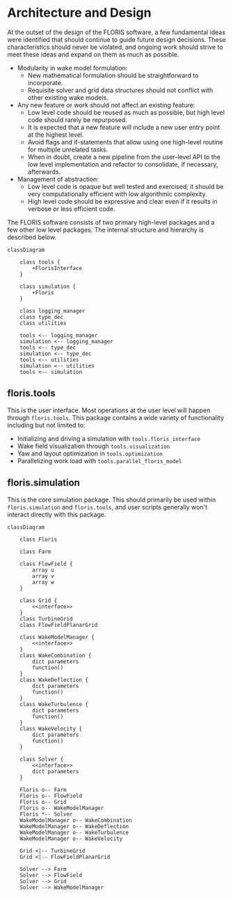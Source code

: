 
# Architecture and Design

At the outset of the design of the FLORIS software, a few fundamental ideas were identified
that should continue to guide future design decisions. These characteristics should never
be violated, and ongoing work should strive to meet these ideas and expand on them as much
as possible.

- Modularity in wake model formulation:
    - New mathematical formulation should be straightforward to incorporate.
    - Requisite solver and grid data structures should not conflict with other existing
        wake models.
- Any new feature or work should not affect an existing feature:
    - Low level code should be reused as much as possible, but high level code should rarely
        be repurposed.
    - It is expected that a new feature will include a new user entry point
        at the highest level.
    - Avoid flags and if-statements that allow using one high-level routine for multiple unrelated
        tasks.
    - When in doubt, create a new pipeline from the user-level API to the low level implementation
        and refactor to consolidate, if necessary, afterwards.
- Management of abstraction:
    - Low level code is opaque but well tested and exercised; it should be very computationally
        efficient with low algorithmic complexity.
    - High level code should be expressive and clear even if it results in verbose or less
        efficient code.

The FLORIS software consists of two primary high-level packages and a few other low level
packages. The internal structure and hierarchy is described below.

```{mermaid}
classDiagram

    class tools {
        +FlorisInterface
    }

    class simulation {
        +Floris
    }

    class logging_manager
    class type_dec
    class utilities

    tools <-- logging_manager
    simulation <-- logging_manager
    tools <-- type_dec
    simulation <-- type_dec
    tools <-- utilities
    simulation <-- utilities
    tools <-- simulation
```

## floris.tools

This is the user interface. Most operations at the user level will happen through `floris.tools`.
This package contains a wide variety of functionality including but not limited to:

- Initializing and driving a simulation with `tools.floris_interface`
- Wake field visualization through `tools.visualization`
- Yaw and layout optimization in `tools.optimization`
- Parallelizing work load with `tools.parallel_floris_model`

## floris.simulation

This is the core simulation package. This should primarily be used within `floris.simulation` and
`floris.tools`, and user scripts generally won't interact directly with this package.

```{mermaid}
classDiagram

    class Floris

    class Farm

    class FlowField {
        array u
        array v
        array w
    }

    class Grid {
        <<interface>>
    }
    class TurbineGrid
    class FlowFieldPlanarGrid

    class WakeModelManager {
        <<interface>>
    }
    class WakeCombination {
        dict parameters
        function()
    }
    class WakeDeflection {
        dict parameters
        function()
    }
    class WakeTurbulence {
        dict parameters
        function()
    }
    class WakeVelocity {
        dict parameters
        function()
    }

    class Solver {
        <<interface>>
        dict parameters
    }

    Floris o-- Farm
    Floris o-- FlowField
    Floris o-- Grid
    Floris o-- WakeModelManager
    Floris *-- Solver
    WakeModelManager o-- WakeCombination
    WakeModelManager o-- WakeDeflection
    WakeModelManager o-- WakeTurbulence
    WakeModelManager o-- WakeVelocity

    Grid <|-- TurbineGrid
    Grid <|-- FlowFieldPlanarGrid

    Solver --> Farm
    Solver --> FlowField
    Solver --> Grid
    Solver --> WakeModelManager
```
